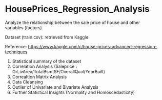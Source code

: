 # HousePrices_Regression_Analysis
Analyze the relationship between the sale price of house and other variables (factors)

Dataset (train.csv): retrieved from Kaggle

Reference: https://www.kaggle.com/c/house-prices-advanced-regression-techniques

1. Statistical summary of the dataset
2. Correlation Analysis (Saleprice : GrLivArea/TotalBsmtSF/OverallQual/YearBuilt)
3. Correaltion Matrix Analysis
4. Data Cleansing
5. Outlier of Univariate and Bivariate Analysis
6. Further Statistical Insights (Normality and Homoscedasticity)
